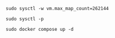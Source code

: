 ```
sudo sysctl -w vm.max_map_count=262144
```

```
sudo sysctl -p
```

```
sudo docker compose up -d
```

